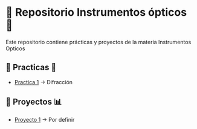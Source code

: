 # 🔭 Repositorio Instrumentos ópticos 🌌

Este repositorio contiene prácticas y proyectos de la materia Instrumentos Opticos

## 📂 Practicas 🔦
- [Practica 1](Practicas/Practica_01/#Punto_01.py) → Difracción

## 📂 Proyectos 📊
- [Proyecto 1](Proyecto) → Por definir
